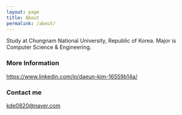 ```yaml
---
layout: page
title: About
permalink: /about/
---
```


Study at Chungnam National University, Republic of Korea. 
Major is Computer Science & Engineering. 

### More Information

https://www.linkedin.com/in/daeun-kim-16559b14a/

### Contact me

[kde0820@naver.com](mailto:kde0820@naver.com)